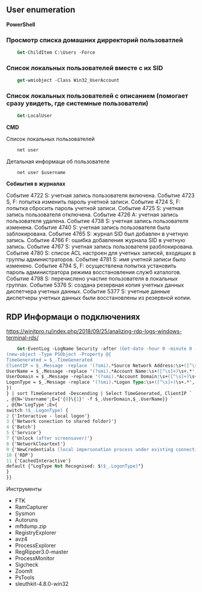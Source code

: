 ## User enumeration

**PowerShell**
### Просмотр списка домашних дирректорий пользоватлей

```ps
    Get-ChildItem C:\Users -Force
```

### Список локальных пользователей вместе с их SID

```ps
    get-wmiobject -Class Win32_UserAccount
```

### Список локальных пользователей с описанием (помогает сразу увидеть, где системные пользователи)

```ps
    Get-LocalUser
```


**CMD**

Список локальных пользователей

```cmd 
    net user
```
Детальная информаци об пользователе

```
    net user $username
```
**Собиытия в журналах**

Событие 4722 S: учетная запись пользователя включена.
Событие 4723 S, F: попытка изменить пароль учетной записи.
Событие 4724 S, F: попытка сбросить пароль учетной записи.
Событие 4725 S: учетная запись пользователя отключена.
Событие 4726 A: учетная запись пользователя удалена.
Событие 4738 S: учетная запись пользователя изменена.
Событие 4740 S: учетная запись пользователя была заблокирована.
Событие 4765 S: журнал SID был добавлен в учетную запись.
Событие 4766 F: ошибка добавления журнала SID в учетную запись.
Событие 4767 S: учетная запись пользователя разблокирована.
Событие 4780 S: список ACL настроен для учетных записей, входящих в группы администраторов.
Событие 4781 S: имя учетной записи было изменено.
Событие 4794 S, F: осуществлена попытка установить пароль администратора режима восстановления служб каталогов.
Событие 4798 S: перечислено участие пользователя в локальных группах.
Событие 5376 S: создана резервная копия учетных данных диспетчера учетных данных.
Событие 5377 S: учетные данные диспетчеры учетных данных были восстановлены из резервной копии.

## RDP Информаци о подключениях

https://winitpro.ru/index.php/2018/09/25/analizing-rdp-logs-windows-terminal-rds/

```ps
    Get-EventLog -LogName Security -after (Get-date -hour 0 -minute 0 -second 0)| ?{(4624,4778) -contains $_.EventID -and $_.Message -match 'logon type:\s+(10)\s'}| %{
(new-object -Type PSObject -Property @{
TimeGenerated = $_.TimeGenerated
ClientIP = $_.Message -replace '(?smi).*Source Network Address:\s+([^\s]+)\s+.*','$1'
UserName = $_.Message -replace '(?smi).*Account Name:\s+([^\s]+)\s+.*','$1'
UserDomain = $_.Message -replace '(?smi).*Account Domain:\s+([^\s]+)\s+.*','$1'
LogonType = $_.Message -replace '(?smi).*Logon Type:\s+([^\s]+)\s+.*','$1'
})
} | sort TimeGenerated -Descending | Select TimeGenerated, ClientIP `
, @{N='Username';E={'{0}\{1}' -f $_.UserDomain,$_.UserName}} `
, @{N='LogType';E={
switch ($_.LogonType) {
2 {'Interactive - local logon'}
3 {'Network conection to shared folder)'}
4 {'Batch'}
5 {'Service'}
7 {'Unlock (after screensaver)'}
8 {'NetworkCleartext'}
9 {'NewCredentials (local impersonation process under existing connection)'}
10 {'RDP'}
11 {'CachedInteractive'}
default {"LogType Not Recognised: $($_.LogonType)"}
}
}}
```

Инструменты 
                             
- FTK               
- RamCapturer             
- Sysmon
- Autoruns 
- mftdump.zip       
- RegistryExplorer
- avz4                                     
- ProcessExplorer   
- RegRipper3.0-master
- ProcessMonitor    
- Sigcheck                
- Zoomlt
- PsTools           
- sleuthkit-4.8.0-win32
